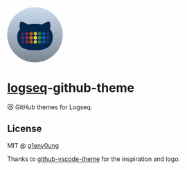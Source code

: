 <img src="./icon.png" alt="logo" height="128" />

# [logseq](https://logseq.com/)-github-theme

😻 GitHub themes for Logseq.

## License

MIT @ [g1eny0ung](https://github.com/g1eny0ung)

Thanks to [github-vscode-theme](https://github.com/primer/github-vscode-theme) for the inspiration and logo.
